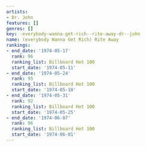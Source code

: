 ```yaml
---
artists:
- Dr. John
features: []
genres: []
key: -everybody-wanna-get-rich--rite-away-dr--john
name: (everybody Wanna Get Rich) Rite Away
rankings:
- end_date: '1974-05-17'
  rank: 96
  ranking_list: Billboard Hot 100
  start_date: '1974-05-11'
- end_date: '1974-05-24'
  rank: 95
  ranking_list: Billboard Hot 100
  start_date: '1974-05-18'
- end_date: '1974-05-31'
  rank: 92
  ranking_list: Billboard Hot 100
  start_date: '1974-05-25'
- end_date: '1974-06-07'
  rank: 96
  ranking_list: Billboard Hot 100
  start_date: '1974-06-01'
---
```


